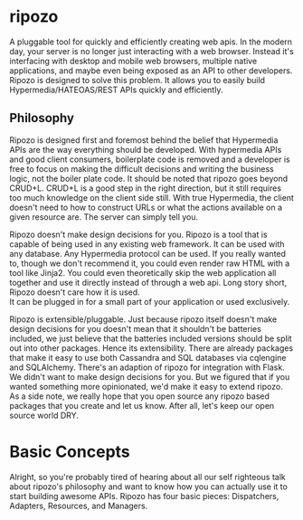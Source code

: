 # ripozo

A pluggable tool for quickly and efficiently creating web apis.
In the modern day, your server is no longer just interacting
with a web browser.  Instead it's interfacing with desktop and mobile 
web browsers, multiple native applications, and maybe even being exposed
as an API to other developers.  Ripozo is designed to solve this problem.
It allows you to easily build Hypermedia/HATEOAS/REST APIs quickly and 
efficiently.

## Philosophy

Ripozo is designed first and foremost behind the belief that Hypermedia
APIs are the way everything should be developed.  With hypermedia APIs and
good client consumers, boilerplate code is removed and a developer is free
to focus on making the difficult decisions and writing the business logic,
not the boiler plate code.  It should be noted that ripozo goes beyond
CRUD+L.  CRUD+L is a good step in the right direction, but it still requires
too much knowledge on the client side still.  With true Hypermedia, the 
client doesn't need to how to construct URLs or what the actions available
on a given resource are.  The server can simply tell you.

Ripozo doesn't make design decisions for you.  Ripozo is a tool that is capable
of being used in any existing web framework.  It can be used with any database.
Any Hypermedia protocol can be used.  If you really wanted to, though we don't
recommend it, you could even render raw HTML with a tool like Jinja2.  You could
even theoretically skip the web application all together and use it directly instead
of through a web api. Long story short, Ripozo doesn't care how it is used.  
It can be plugged in for a small part of your application or used exclusively.

Ripozo is extensible/pluggable.  Just because ripozo itself doesn't make design decisions
for you doesn't mean that it shouldn't be batteries included, we just believe
that the batteries included versions should be split out into other packages.
Hence its extensibility.  There are already packages that make it easy to use
both Cassandra and SQL databases via cqlengine and SQLAlchemy.  There's an 
adaption of ripozo for integration with Flask.  We didn't want to make design
decisions for you.  But we figured that if you wanted something more opinionated,
we'd make it easy to extend ripozo.  As a side note, we really hope that you 
open source any ripozo based packages that you create and let us know.  After all,
let's keep our open source world DRY.

# Basic Concepts

Alright, so you're probably tired of hearing about all our self righteous talk 
about ripozo's philosophy and want to know how you can actually use it to start
building awesome APIs.  Ripozo has four basic pieces: Dispatchers, Adapters, Resources,
and Managers.  
